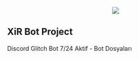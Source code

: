 <center><a href="https://bit.ly/xirdcsunucu" target="_blank"><img src="https://i.postimg.cc/6p1LGw3M/xirbrand.png"></a></center>

## XiR Bot Project

Discord Glitch Bot 7/24 Aktif - Bot Dosyaları
<br>



